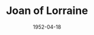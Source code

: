 ---
title: Joan of Lorraine
date: 1952-04-18
closing_date: 1952-04-26
layout: productions
playbill:
Theatre: Theatre Jacksonville
Venue: Little Theatre
cast:
- Al: Gene Patton
- Champlain: James Beach
- Charles Elling: Don Heebner
- Farwell: Jimmie Horn
- Gardner: Budd Porter
- Jeffson: Elmo Lehman
- Jimmy Masters: Leonard Mosby
- Jo Cordwell: Jack Vaughn
- Kipner: James Osbaldeston
- Les Ward: Jack Harrell
- Long: Gene Sayre
- Marie: Dorothy Whitson
- Mary Grey: Marion Conner
- Miss Reaves: Shirley Jean Ost
- Miss Sadler: Natalie Clarke
- Noble: Larry Zell
- Quirke: Leonard Tucker
- Robert Dollner: Edward Johnson
- Sheppard: George Spelvin
- Smith: Clarence Rivers
- Tessie: Helen Giles
crew:
- Assistant Director: Leonard Tucker
- Construction and painting:
  - Charles Tyler
  - Howard Clarke
  - Doris Trevor
  - Lucky Prows
  - Kathryn Whitson
  - Budd Porter
  - Leonard Mosby
  - Su Hawkins
  - Walter Quattlebaum
  - Eileen Quattlebaum
  - Howard Clarke
  - Charles Tyler
- Direction Supervisor: Jewett Ashley
- Director: Paul E. Geisenhof
- Lighting: Walter Quattlebaum
- Make-up Assistant:
  - Jay Harder
  - Grace E. Miles
  - Ken Burton
  - Mary Howell
  - Ernestine Taylor
  - Ruth Hamilton
- Make-up Chairman: Richard Kaszner, Jr.
- Set and Technical Direction: Pete House
- Sound:
  - Peggy Gift
  - Eileen Quattlebaum
- Stage Manager: Su Hawkins
- Wardrobe Assistant:
  - Polly Clendenning
  - Fay Morton
  - Helen List
  - Edythe Price
  - Georgia Jinks
  - Elva Stein
  - Vivian Stein
  - Margaret Fairweather
- Wardrobe Chairman: Eula Mae Snow
orchestra:
---